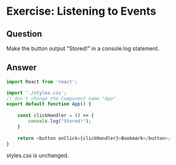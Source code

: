 # Exercise: Listening to Events

## Question

Make the button output "Stored!" in a console.log statement.

## Answer

```js
import React from 'react';

import './styles.css';
// don't change the Component name "App"
export default function App() {
    
    const clickHandler = () => {
        console.log("Stored!");
    }
    
    return <button onClick={clickHandler}>Bookmark</button>;
}
```

styles.css is unchanged.
